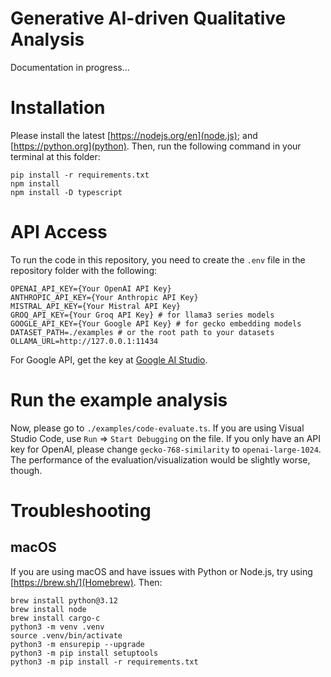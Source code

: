 # Generative AI-driven Qualitative Analysis

Documentation in progress...

# Installation

Please install the latest [https://nodejs.org/en](node.js); and [https://python.org](python).
Then, run the following command in your terminal at this folder:

```
pip install -r requirements.txt
npm install
npm install -D typescript
```

# API Access

To run the code in this repository, you need to create the `.env` file in the repository folder with the following:

```
OPENAI_API_KEY={Your OpenAI API Key}
ANTHROPIC_API_KEY={Your Anthropic API Key}
MISTRAL_API_KEY={Your Mistral API Key}
GROQ_API_KEY={Your Groq API Key} # for llama3 series models
GOOGLE_API_KEY={Your Google API Key} # for gecko embedding models
DATASET_PATH=./examples # or the root path to your datasets
OLLAMA_URL=http://127.0.0.1:11434
```

For Google API, get the key at [Google AI Studio](https://aistudio.google.com/app/u/1/apikey).

# Run the example analysis

Now, please go to `./examples/code-evaluate.ts`. If you are using Visual Studio Code, use `Run` => `Start Debugging` on the file. If you only have an API key for OpenAI, please change `gecko-768-similarity` to `openai-large-1024`. The performance of the evaluation/visualization would be slightly worse, though.

# Troubleshooting

## macOS

If you are using macOS and have issues with Python or Node.js, try using [https://brew.sh/](Homebrew). Then:

```
brew install python@3.12
brew install node
brew install cargo-c
python3 -m venv .venv
source .venv/bin/activate
python3 -m ensurepip --upgrade
python3 -m pip install setuptools
python3 -m pip install -r requirements.txt
```
